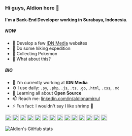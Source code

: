 ### Hi guys, Aldion here 👋

#### I'm a Back-End Developer working in Surabaya, Indonesia.

##### NOW

- 🔨 Develop a few [IDN Media](https://www.idn.media/Products) websites
- 🥾 Do some hiking expedition
- 🐣 Collecting Pokemon
- 🗿 What about this?

##### BIO

- 🏢 I'm currently working at **IDN Media**
- ⚙️ I use daily: `.py`, `.php`, `.js`, `.ts`, `.go`, `.html`, `.css`, `.md`
- 🌱 Learning all about **Open Source**
- 📫 Reach me: [linkedin.com/in/aldionamirrul](https://linkedin.com/in/aldionamirrul)
- ⚡️ Fun fact: I wouldn't say I like shrimp 🦐

<code><img height="20" alt="python" src="https://cdn.jsdelivr.net/gh/devicons/devicon/icons/python/python-original-wordmark.svg"></code>
<code><img height="20" alt="php" src="https://cdn.jsdelivr.net/gh/devicons/devicon/icons/php/php-plain.svg"></code>
<code><img height="20" alt="js" src="https://cdn.jsdelivr.net/gh/devicons/devicon/icons/javascript/javascript-plain.svg"></code>
<code><img height="20" alt="ts" src="https://cdn.jsdelivr.net/gh/devicons/devicon@latest/icons/typescript/typescript-original.svg"></code>
<code><img height="20" alt="go" src="https://cdn.jsdelivr.net/gh/devicons/devicon@latest/icons/go/go-original.svg"></code>
<code><img height="20" alt="postgresql" src="https://cdn.jsdelivr.net/gh/devicons/devicon/icons/postgresql/postgresql-original.svg"></code>
<code><img height="20" alt="mysql" src="https://cdn.jsdelivr.net/gh/devicons/devicon/icons/mysql/mysql-original.svg"></code>
<code><img height="20" alt="redis" src="https://cdn.jsdelivr.net/gh/devicons/devicon/icons/redis/redis-original.svg"></code>
<code><img height="20" alt="elk" src="https://cdn.jsdelivr.net/gh/devicons/devicon@latest/icons/elasticsearch/elasticsearch-original.svg"></code>
<code><img height="20" alt="rabbitmq" src="https://cdn.jsdelivr.net/gh/devicons/devicon@latest/icons/rabbitmq/rabbitmq-original.svg"></code>
<code><img height="20" alt="linux" src="https://cdn.jsdelivr.net/gh/devicons/devicon@latest/icons/linux/linux-original.svg"></code> 
<code><img height="20" alt="docker" src="https://cdn.jsdelivr.net/gh/devicons/devicon/icons/docker/docker-plain.svg"></code>
<code><img height="20" alt="google" src="https://cdn.jsdelivr.net/gh/devicons/devicon/icons/googlecloud/googlecloud-original.svg"></code>
<code><img height="20" alt="aws" src="https://cdn.jsdelivr.net/gh/devicons/devicon@latest/icons/amazonwebservices/amazonwebservices-original-wordmark.svg"></code>

![Aldion's GitHub stats](https://github-readme-stats.vercel.app/api?username=aldamr01&count_private=true&show_icons=true)
